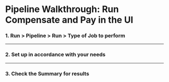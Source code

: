 <h1>Pipeline Walkthrough: Run Compensate and Pay in the UI </h1>

<h3>1.	Run > Pipeline > Run > Type of Job to perform 

***
<h3>2.	Set up in accordance with your needs 

***
<h3>3.	Check the Summary for results 


